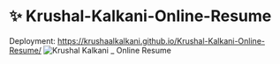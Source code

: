 # ✨ Krushal-Kalkani-Online-Resume
Deployment: https://krushaalkalkani.github.io/Krushal-Kalkani-Online-Resume/
![Krushal Kalkani _ Online Resume](https://user-images.githubusercontent.com/98822297/205603037-082337c9-5627-4f0d-aca1-3ae19d06a7e3.png)
